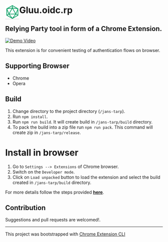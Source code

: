 # <img src="public/icons/icon_48.png" width="45" align="left"> Gluu.oidc.rp

## Relying Party tool in form of a Chrome Extension. 

[![Demo Video](![image](public/icons/icon_48.png))](https://www.youtube.com/watch?v=fahY31FtvlM)

This extension is for convenient testing of authentication flows on browser.

## Supporting Browser

- Chrome
- Opera

## Build

1. Change directory to the project directory (`/jans-tarp`).
2. Run `npm install`.
3. Run `npm run build`. It will create build in `/jans-tarp/build` directory.
4. To pack the build into a zip file run `npm run pack`. This command will create zip in `/jans-tarp/release`.

# Install in browser

1. Go to `Settings --> Extensions` of Chrome browser.
2. Switch on the `Developer mode`.
3. Click on `Load unpacked` button to load the extension and select the build created in `/jans-tarp/build` directory.


For more details follow the steps provided [**here**](https://github.com/dutiyesh/chrome-extension-cli).

## Contribution

Suggestions and pull requests are welcomed!.

---

This project was bootstrapped with [Chrome Extension CLI](https://github.com/dutiyesh/chrome-extension-cli)

